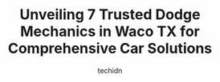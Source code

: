 ---
layout: ampstory
image: https://images.unsplash.com/photo-1629935389411-1bb0ae0d1ffe?ixlib=rb-4.0.3&ixid=MnwxMjA3fDB8MHxwaG90by1wYWdlfHx8fGVufDB8fHx8&auto=format&fit=crop&w=640&h=853&q=80
author: techidn
featured: false
description: When it comes to finding reliable automotive experts in Waco TX, USA, look no further than the 7 best Dodge Mechanic in the area. With their exceptional skills and dedication to providing to
title: Unveiling 7 Trusted Dodge Mechanics in Waco TX for Comprehensive Car Solutions
cover:
   title: Unveiling 7 Trusted Dodge Mechanics in Waco TX for Comprehensive Car Solutions
   subtitle: Rickpate
   background: https://images.unsplash.com/photo-1629935389411-1bb0ae0d1ffe?ixlib=rb-4.0.3&ixid=MnwxMjA3fDB8MHxwaG90by1wYWdlfHx8fGVufDB8fHx8&auto=format&fit=crop&w=640&h=853&q=80

pages: 
 - layout: thirds
   top: <h1>#1 Jesse Britts Automotive</h1>
   bottom: "<p>First time customer here. Came in this morning for an oil change. I called the day before and was advised to arrive when they opened at 7-30am, and as I had expected by 7</p>"
   background: https://www.knot35.com/toplist/wp-content/uploads/2023/06/best-dodge-mechanic-1-in-waco-tx-1685832789.jpeg
   backgroundblur: true
 - layout: thirds
   top: <h1>#2 Freds Radiator & Auto Repair</h1>
   bottom: "<p>1726 Burnett Ave, Waco, TX 76706, United States</p>"
   background: https://www.knot35.com/toplist/wp-content/uploads/2023/06/best-dodge-mechanic-2-in-waco-tx-1685832790.jpeg
   cta:
      link: https://www.knot35.com/toplist/unveiling-7-trusted-dodge-mechanics-in-waco-tx-for-comprehensive-car-solutions/
      text: Unveiling 7 Trusted Dodge Mechanics in Waco TX for Comprehensive Car Solutions
 - layout: thirds
   top: <h1>#3 Kish Complete Car Care Center</h1>
   bottom: "<p>5300 Franklin Ave, Waco, TX 76710, United States</p>"
   background: https://www.knot35.com/toplist/wp-content/uploads/2023/06/best-dodge-mechanic-3-in-waco-tx-1685832790.jpeg
   cta:
      link: https://www.knot35.com/toplist/unveiling-7-trusted-dodge-mechanics-in-waco-tx-for-comprehensive-car-solutions/
      text: Unveiling 7 Trusted Dodge Mechanics in Waco TX for Comprehensive Car Solutions
 - layout: thirds
   top: <h1>#4 Dunns Auto Repair</h1>
   bottom: "<p>208 Lake Air Dr, Waco, TX 76710, United States</p>"
   background: https://images.unsplash.com/photo-1546497974-b213c9efb599?ixlib=rb-4.0.3&ixid=MnwxMjA3fDB8MHxwaG90by1wYWdlfHx8fGVufDB8fHx8&auto=format&fit=crop&w=640&h=853&q=80
   cta:
      link: https://www.knot35.com/toplist/unveiling-7-trusted-dodge-mechanics-in-waco-tx-for-comprehensive-car-solutions/
      text: Unveiling 7 Trusted Dodge Mechanics in Waco TX for Comprehensive Car Solutions
 - layout: thirds
   top: <h1>#5 Mobile Mechanic Services LLC</h1>
   bottom: "<p>2405 J J Flewellen Rd, Waco, TX 76704, United States</p>"
   background: https://images.unsplash.com/photo-1541356665065-22676f35dd40?ixlib=rb-4.0.3&ixid=MnwxMjA3fDB8MHxwaG90by1wYWdlfHx8fGVufDB8fHx8&auto=format&fit=crop&w=640&h=853&q=80
   cta:
      link: https://www.knot35.com/toplist/unveiling-7-trusted-dodge-mechanics-in-waco-tx-for-comprehensive-car-solutions/
      text: Unveiling 7 Trusted Dodge Mechanics in Waco TX for Comprehensive Car Solutions
 - layout: thirds
   top: <h1>#6 Perales Brothers Automotive</h1>
   bottom: "<p>1125 Austin Ave, Waco, TX 76701, United States</p>"
   background: https://images.unsplash.com/photo-1496096265110-f83ad7f96608?ixlib=rb-4.0.3&ixid=MnwxMjA3fDB8MHxwaG90by1wYWdlfHx8fGVufDB8fHx8&auto=format&fit=crop&w=640&h=853&q=80
   cta:
      link: https://www.knot35.com/toplist/unveiling-7-trusted-dodge-mechanics-in-waco-tx-for-comprehensive-car-solutions/
      text: Unveiling 7 Trusted Dodge Mechanics in Waco TX for Comprehensive Car Solutions
 - layout: thirds
   top: <h1>#7 Brooks Highway angel on-site auto and diesel repair tire repair also ava....</h1>
   bottom: "<p>700 Olive St, Waco, TX 76704, United States</p>"
   background: https://images.unsplash.com/photo-1515405295579-ba7b45403062?ixlib=rb-4.0.3&ixid=MnwxMjA3fDB8MHxwaG90by1wYWdlfHx8fGVufDB8fHx8&auto=format&fit=crop&w=640&h=853&q=80
   cta:
      link: https://www.knot35.com/toplist/unveiling-7-trusted-dodge-mechanics-in-waco-tx-for-comprehensive-car-solutions/
      text: Unveiling 7 Trusted Dodge Mechanics in Waco TX for Comprehensive Car Solutions
 - layout: thirds
   middle: Continue reading...
   background: https://images.unsplash.com/photo-1614648718611-0635f29016cb?ixlib=rb-4.0.3&ixid=MnwxMjA3fDB8MHxwaG90by1wYWdlfHx8fGVufDB8fHx8&auto=format&fit=crop&w=640&h=853&q=80
   cta:
      link: https://www.knot35.com/toplist/unveiling-7-trusted-dodge-mechanics-in-waco-tx-for-comprehensive-car-solutions/
      text: Unveiling 7 Trusted Dodge Mechanics in Waco TX for Comprehensive Car Solutions
      
---